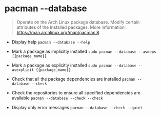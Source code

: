 # pacman --database
> Operate on the Arch Linux package database.
> Modify certain attributes of the installed packages.
> More information: <https://man.archlinux.org/man/pacman.8>.

- Display help
`pacman --database --help`

- Mark a package as implicitly installed
`sudo pacman --database --asdeps {{package_name}}`

- Mark a package as explicitly installed
`sudo pacman --database --asexplicit {{package_name}}`

- Check that all the package dependencies are installed
`pacman --database --check`

- Check the repositories to ensure all specified dependencies are available
`pacman --database --check --check`

- Display only error messages
`pacman --database --check --quiet`
